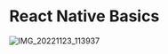 # React Native Basics
 
![IMG_20221123_113937](https://user-images.githubusercontent.com/56751643/203480726-14e06d7f-f8c1-4779-94e6-db6fb2f873f1.jpg)

